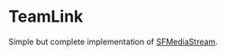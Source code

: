 # TeamLink

Simple but complete implementation of [SFMediaStream](https://github.com/ScarletsFiction/SFMediaStream).